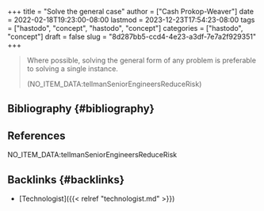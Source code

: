 +++
title = "Solve the general case"
author = ["Cash Prokop-Weaver"]
date = 2022-02-18T19:23:00-08:00
lastmod = 2023-12-23T17:54:23-08:00
tags = ["hastodo", "concept", "hastodo", "concept"]
categories = ["hastodo", "concept"]
draft = false
slug = "8d287bb5-ccd4-4e23-a3df-7e7a2f929351"
+++

> Where possible, solving the general form of any problem is preferable to solving a single instance.
>
> (NO_ITEM_DATA:tellmanSeniorEngineersReduceRisk)


## Bibliography {#bibliography}

## References

<style>.csl-entry{text-indent: -1.5em; margin-left: 1.5em;}</style><div class="csl-bib-body">
  <div class="csl-entry">NO_ITEM_DATA:tellmanSeniorEngineersReduceRisk</div>
</div>



## Backlinks {#backlinks}

-   [Technologist]({{< relref "technologist.md" >}})
